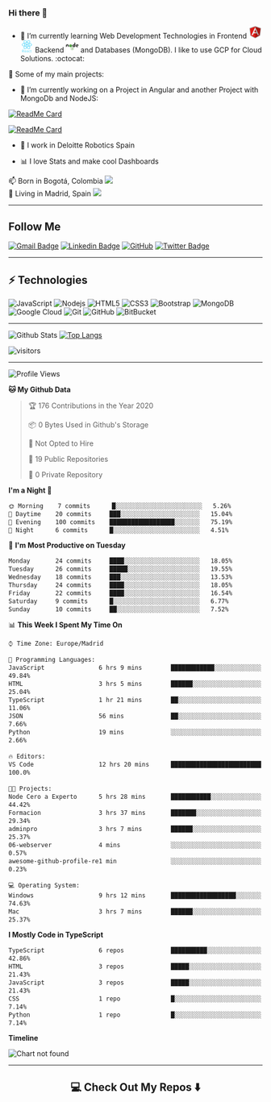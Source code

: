 ### Hi there 👋

- 🌱 I’m currently learning Web Development Technologies in Frontend <img src="https://raw.githubusercontent.com/devicons/devicon/master/icons/angularjs/angularjs-original.svg" alt="angular-js" width="25" height="25" />  <img src="https://raw.githubusercontent.com/devicons/devicon/master/icons/react/react-original-wordmark.svg" alt="react" width="25" height="25" /> Backend <img src="https://raw.githubusercontent.com/devicons/devicon/master/icons/nodejs/nodejs-original-wordmark.svg" alt="nodejs" width="25" height="25" />
 and Databases (MongoDB). I like to use GCP for Cloud Solutions. :octocat:

🚀 Some of my main projects:

- 🔭 I’m currently working on a Project in Angular and another Project with MongoDb and NodeJS:

[![ReadMe Card](https://github-readme-stats.vercel.app/api/pin/?username=minoveaz&repo=angular-web-portfolio)](https://github.com/minoveaz/angular-web-portfolio)

[![ReadMe Card](https://github-readme-stats.vercel.app/api/pin/?username=minoveaz&repo=node-app)](https://github.com/minoveaz/node-app)


-  🤖 I work in Deloitte Robotics Spain

- :bar_chart: I love Stats and make cool Dashboards

<p> 
📫  Born in Bogotá, Colombia <img src="https://image.flaticon.com/icons/svg/197/197575.svg" width="13"/>
<br>
📌  Living in Madrid, Spain <img src="https://image.flaticon.com/icons/svg/197/197593.svg" width="13"/>
</p>

<hr>

## Follow Me


[![Gmail Badge](https://img.shields.io/badge/-ing.miller.vega@gmail.com-c14438?style=flat-square&logo=Gmail&logoColor=white&link=mailto:ing.miller.vega@gmail.com)](mailto:ing.miller.vega@gmail.com)
[![Linkedin Badge](https://img.shields.io/badge/-minoveaz-blue?style=flat-square&logo=Linkedin&logoColor=white&link=https://www.linkedin.com/in/minoveaz/)](https://www.linkedin.com/in/minoveaz/)
[![GitHub](https://img.shields.io/badge/-GitHub-181717?style=flat-square&logo=github&logoColor=white&link=https://github.com/minoveaz)](https://github.com/minoveaz)
[![Twitter Badge](https://img.shields.io/badge/-@minoveaz-00acee?style=flat&logo=Twitter&logoColor=white)](https://twitter.com/intent/follow?screen_name=minoveaz "Follow on Twitter")

<hr>

## ⚡ Technologies

![JavaScript](https://img.shields.io/badge/-JavaScript-black?style=flat-square&logo=javascript)
![Nodejs](https://img.shields.io/badge/-Nodejs-black?style=flat-square&logo=Node.js)
![HTML5](https://img.shields.io/badge/-HTML5-E34F26?style=flat-square&logo=html5&logoColor=white)
![CSS3](https://img.shields.io/badge/-CSS3-1572B6?style=flat-square&logo=css3)
![Bootstrap](https://img.shields.io/badge/-Bootstrap-563D7C?style=flat-square&logo=bootstrap)
![MongoDB](https://img.shields.io/badge/-MongoDB-black?style=flat-square&logo=mongodb)
![Google Cloud](https://img.shields.io/badge/Google%20Cloud-black?style=flat-square&logo=google-cloud)
![Git](https://img.shields.io/badge/-Git-black?style=flat-square&logo=git)
![GitHub](https://img.shields.io/badge/-GitHub-181717?style=flat-square&logo=github)
![BitBucket](https://img.shields.io/badge/-BitBucket-darkblue?style=flat-square&logo=bitbucket)

<hr>

![Github Stats](https://github-readme-stats.vercel.app/api?username=minoveaz&count_private=true&show_icons=true)
[![Top Langs](https://github-readme-stats.vercel.app/api/top-langs/?username=minoveaz&layout=compact)](https://github.com/anuraghazra/github-readme-stats)

![visitors](https://visitor-badge.glitch.me/badge?page_id=minoveaz)

<hr>

<!--START_SECTION:waka-->
![Profile Views](http://img.shields.io/badge/Profile%20Views-143-blue)

**🐱 My Github Data** 

> 🏆 176 Contributions in the Year 2020
 > 
> 📦 0 Bytes Used in Github's Storage 
 > 
> 🚫 Not Opted to Hire
 > 
> 📜 19 Public Repositories
 > 
> 🔑 0 Private Repository 
 > 
**I'm a Night 🦉** 

```text
🌞 Morning    7 commits      █░░░░░░░░░░░░░░░░░░░░░░░░   5.26% 
🌆 Daytime    20 commits     ███░░░░░░░░░░░░░░░░░░░░░░   15.04% 
🌃 Evening    100 commits    ██████████████████░░░░░░░   75.19% 
🌙 Night      6 commits      █░░░░░░░░░░░░░░░░░░░░░░░░   4.51%

```
📅 **I'm Most Productive on Tuesday** 

```text
Monday       24 commits     ████░░░░░░░░░░░░░░░░░░░░░   18.05% 
Tuesday      26 commits     █████░░░░░░░░░░░░░░░░░░░░   19.55% 
Wednesday    18 commits     ███░░░░░░░░░░░░░░░░░░░░░░   13.53% 
Thursday     24 commits     ████░░░░░░░░░░░░░░░░░░░░░   18.05% 
Friday       22 commits     ████░░░░░░░░░░░░░░░░░░░░░   16.54% 
Saturday     9 commits      █░░░░░░░░░░░░░░░░░░░░░░░░   6.77% 
Sunday       10 commits     ██░░░░░░░░░░░░░░░░░░░░░░░   7.52%

```


📊 **This Week I Spent My Time On** 

```text
⌚︎ Time Zone: Europe/Madrid

💬 Programming Languages: 
JavaScript               6 hrs 9 mins        ████████████░░░░░░░░░░░░░   49.84% 
HTML                     3 hrs 5 mins        ██████░░░░░░░░░░░░░░░░░░░   25.04% 
TypeScript               1 hr 21 mins        ██░░░░░░░░░░░░░░░░░░░░░░░   11.06% 
JSON                     56 mins             ██░░░░░░░░░░░░░░░░░░░░░░░   7.66% 
Python                   19 mins             ░░░░░░░░░░░░░░░░░░░░░░░░░   2.66%

🔥 Editors: 
VS Code                  12 hrs 20 mins      █████████████████████████   100.0%

🐱‍💻 Projects: 
Node Cero a Experto      5 hrs 28 mins       ███████████░░░░░░░░░░░░░░   44.42% 
Formacion                3 hrs 37 mins       ███████░░░░░░░░░░░░░░░░░░   29.34% 
adminpro                 3 hrs 7 mins        ██████░░░░░░░░░░░░░░░░░░░   25.37% 
06-webserver             4 mins              ░░░░░░░░░░░░░░░░░░░░░░░░░   0.57% 
awesome-github-profile-re1 min               ░░░░░░░░░░░░░░░░░░░░░░░░░   0.23%

💻 Operating System: 
Windows                  9 hrs 12 mins       ██████████████████░░░░░░░   74.63% 
Mac                      3 hrs 7 mins        ██████░░░░░░░░░░░░░░░░░░░   25.37%

```

**I Mostly Code in TypeScript** 

```text
TypeScript               6 repos             ██████████░░░░░░░░░░░░░░░   42.86% 
HTML                     3 repos             █████░░░░░░░░░░░░░░░░░░░░   21.43% 
JavaScript               3 repos             █████░░░░░░░░░░░░░░░░░░░░   21.43% 
CSS                      1 repo              █░░░░░░░░░░░░░░░░░░░░░░░░   7.14% 
Python                   1 repo              █░░░░░░░░░░░░░░░░░░░░░░░░   7.14%

```


**Timeline**

![Chart not found](https://raw.githubusercontent.com/minoveaz/minoveaz/master/charts/bar_graph.png) 


<!--END_SECTION:waka-->

<hr>

<h2  align="center">💻 Check Out My Repos ⬇️ </h2>

<!--
**minoveaz/minoveaz** is a ✨ _special_ ✨ repository because its `README.md` (this file) appears on your GitHub profile.

Here are some ideas to get you started:

- 🔭 I’m currently working on ...

- 👯 I’m looking to collaborate on ...
- 🤔 I’m looking for help with ...
- 💬 Ask me about ...
- 📫 How to reach me: ...
- 😄 Pronouns: ...
- ⚡ Fun fact: ...
-->
